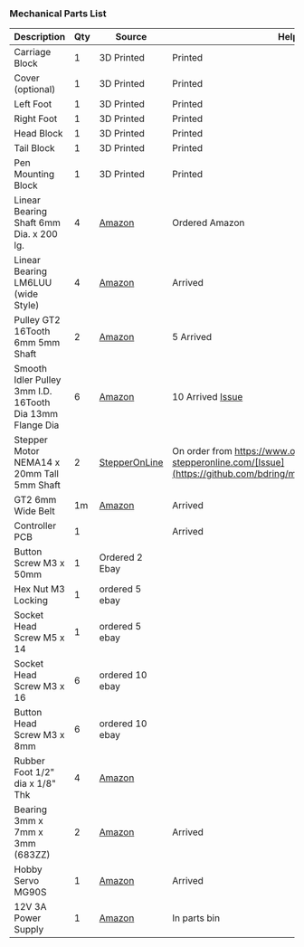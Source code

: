 ### Mechanical Parts List

| Description                                              | Qty  | Source                                                       | Help                                                         |
| -------------------------------------------------------- | ---- | ------------------------------------------------------------ | ------------------------------------------------------------ |
| Carriage Block                                           | 1    | 3D Printed                                                   |  Printed                                                            |
| Cover (optional)                                         | 1    | 3D Printed                                                   |  Printed                                                           |
| Left Foot                                                | 1    | 3D Printed                                                   |  Printed                                                            |
| Right Foot                                               | 1    | 3D Printed                                                   |  Printed                                                            |
| Head Block                                               | 1    | 3D Printed                                                   |  Printed                                                            |
| Tail Block                                               | 1    | 3D Printed                                                   |  Printed                                                            |
| Pen Mounting Block                                       | 1    | 3D Printed                                                   |  Printed                                                            |
| Linear Bearing Shaft 6mm Dia. x 200 lg.                  | 4    | [Amazon](<https://www.amazon.com/ReliaBot-inches-Hardened-Chrome-Plated/dp/B07R16DRVY>) |  Ordered Amazon                                                            |
| Linear Bearing LM6LUU (wide Style)                       | 4    | [Amazon](<https://www.amazon.com/uxcell-LM6LUU-6mmx12mmx35mm-Bushing-Bearing/dp/B01N3MO4FA>) | Arrived                                                            |
| Pulley GT2 16Tooth 6mm 5mm Shaft                         | 2    | [Amazon](<https://www.amazon.com/WINGONEER-Aluminum-Timing-Pulley-Printer/dp/B077YHJHVH>) |  5 Arrived                                                            |
| Smooth Idler Pulley 3mm I.D. 16Tooth Dia 13mm Flange Dia | 6    | [Amazon](<https://www.amazon.com/BALITENSEN-Smooth-Pulley-Toothless-Printer/dp/B077GXV7BJ>) | 10 Arrived [Issue](https://github.com/bdring/midTbot_esp32/issues/3)    |
| Stepper Motor NEMA14 x 20mm Tall 5mm Shaft               | 2    | [StepperOnLine](<https://www.omc-stepperonline.com/nema-14-stepper-motor/nema-14-bipolare-1-8deg-5ncm-7-08oz-in-0-4a-10v-35x35x20mm-4-fili.html>) | On order from https://www.omc-stepperonline.com/[Issue](<https://github.com/bdring/midTbot_esp32/issues/10>) |
| GT2 6mm Wide Belt                                        | 1m   | [Amazon](<https://www.amazon.com/Mercurry-Meters-timing-Rostock-GT2-6mm/dp/B071K8HYB4>) |   Arrived                                                           |
| Controller PCB                                           | 1    |                                                              |   Arrived                                                           |
| Button Screw M3 x 50mm                                   | 1    | Ordered 2 Ebay                                                             |                                                              |
| Hex Nut M3 Locking                                       | 1    |  ordered 5 ebay                                                            |                                                              |
| Socket Head Screw M5 x 14                                | 1    |   ordered 5 ebay                                                           |                                                              |
| Socket Head Screw M3 x 16                                | 6    | ordered 10 ebay                                                             |                                                              |
| Button Head Screw M3 x 8mm                               | 6    |  ordered 10 ebay                                                            |                                                              |
| Rubber Foot 1/2" dia x 1/8" Thk                          | 4    | [Amazon](<https://www.amazon.com/Self-Stick-Noise-Dampening-Bumpers-12-pieces/dp/B001WAK6DS>) |                                                              |
| Bearing 3mm x 7mm x 3mm (683ZZ)                          | 2    | [Amazon](<https://www.amazon.com/gp/product/B00ZHSR2QU>)     |   Arrived                                                           |
| Hobby Servo MG90S                                        | 1    | [Amazon](https://www.amazon.com/s?k=mg90)                    |   Arrived                                                          |
| 12V 3A Power Supply                                      | 1    | [Amazon](https://www.amazon.com/Adapter-100-240V-Transformers-Switching-Wireless/dp/B073WSWT34) |  In parts bin                                                            |
